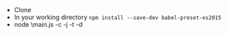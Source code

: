 - Clone
- In your working directory `npm install --save-dev babel-preset-es2015`
- node <durango-builder>\main.js -c <css> -j <js> -t <templates> -d <output>
